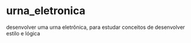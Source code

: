 # urna_eletronica
 desenvolver uma urna eletrônica, para estudar conceitos de desenvolver estilo e lógica
